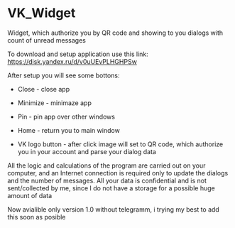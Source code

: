 # VK_Widget
Widget, which authorize you by QR code and showing to you dialogs with count of unread messages

To download and setup application use this link: https://disk.yandex.ru/d/v0uUEvPLHGHPSw

After setup you will see some bottons:

- Close - close app

- Minimize - minimaze app

- Pin - pin app over other windows

- Home - return you to main window

- VK logo button - after click image will set to QR code, which authorize you in your account and parse your dialog data


All the logic and calculations of the program are carried out on your computer, and an Internet connection is required only to update the dialogs and the number of messages. 
All your data is confidential and is not sent/collected by me, since I do not have a storage for a possible huge amount of data

Now avialible only version 1.0 without telegramm, i trying my best to add this soon as posible
